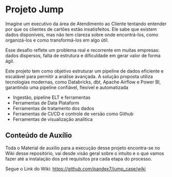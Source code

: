 # Projeto Jump 

Imagine um executivo da área de Atendimento ao Cliente tentando entender por que os clientes de cartões estão insatisfeitos. Ele sabe que existem dados disponíveis, mas não tem clareza sobre onde encontrá-los, como organizá-los e como transformá-los em algo útil.

Esse desafio reflete um problema real e recorrente em muitas empresas: dados dispersos, falta de estrutura e dificuldade em gerar valor de forma ágil.

Este projeto tem como objetivo estruturar um pipeline de dados eficiente e escalável para permitir a análise avançada. A solução proposta utiliza tecnologias modernas, como Databricks, dbt, Apache Airflow e Power BI, garantindo uma pipeline confiável, flexível e automatizada

- Ingestão, pipeline ELT e ferramentas
- Ferramentas de Data Plataform
- Ferramentas de tratamento dos dados
- Ferramentas de CI/CD e controle de versão como Github
- Ferramentas de visualização analítica

## Conteúdo de Auxílio

Toda o Material de auxílio para a execução desse projeto encontra-se no Wiki desse repositório, vai desde visão geral sobre o intuito e o que vamos fazer até a instalação dos pré requisitos pra cada etapa do processo.

Segue o Link do Wiki: https://github.com/pandex7/jump_case/wiki
